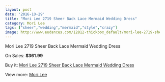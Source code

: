 ```yaml
---
layout: post
date: '2016-10-29'
title: "Mori Lee 2719 Sheer Back Lace Mermaid Wedding Dress"
category: Mori Lee
tags: ["sheer","wedding","mermaid","style","crazy"]
image: http://www.eudances.com/12812-thickbox_default/mori-lee-2719-sheer-back-lace-mermaid-wedding-dress.jpg
---
```

Mori Lee 2719 Sheer Back Lace Mermaid Wedding Dress

On Sales: **$361.99**
<a href="https://www.eudances.com/en/mori-lee/3919-mori-lee-2719-sheer-back-lace-mermaid-wedding-dress.html"><amp-img layout="responsive" width="600" height="600" src="//www.eudances.com/12812-thickbox_default/mori-lee-2719-sheer-back-lace-mermaid-wedding-dress.jpg" alt="Mori Lee 2719 Sheer Back Lace Mermaid Wedding Dress 0" /></a>
<a href="https://www.eudances.com/en/mori-lee/3919-mori-lee-2719-sheer-back-lace-mermaid-wedding-dress.html"><amp-img layout="responsive" width="600" height="600" src="//www.eudances.com/12813-thickbox_default/mori-lee-2719-sheer-back-lace-mermaid-wedding-dress.jpg" alt="Mori Lee 2719 Sheer Back Lace Mermaid Wedding Dress 1" /></a>
<a href="https://www.eudances.com/en/mori-lee/3919-mori-lee-2719-sheer-back-lace-mermaid-wedding-dress.html"><amp-img layout="responsive" width="600" height="600" src="//www.eudances.com/12814-thickbox_default/mori-lee-2719-sheer-back-lace-mermaid-wedding-dress.jpg" alt="Mori Lee 2719 Sheer Back Lace Mermaid Wedding Dress 2" /></a>
<a href="https://www.eudances.com/en/mori-lee/3919-mori-lee-2719-sheer-back-lace-mermaid-wedding-dress.html"><amp-img layout="responsive" width="600" height="600" src="//www.eudances.com/12815-thickbox_default/mori-lee-2719-sheer-back-lace-mermaid-wedding-dress.jpg" alt="Mori Lee 2719 Sheer Back Lace Mermaid Wedding Dress 3" /></a>
<a href="https://www.eudances.com/en/mori-lee/3919-mori-lee-2719-sheer-back-lace-mermaid-wedding-dress.html"><amp-img layout="responsive" width="600" height="600" src="//www.eudances.com/12816-thickbox_default/mori-lee-2719-sheer-back-lace-mermaid-wedding-dress.jpg" alt="Mori Lee 2719 Sheer Back Lace Mermaid Wedding Dress 4" /></a>
<a href="https://www.eudances.com/en/mori-lee/3919-mori-lee-2719-sheer-back-lace-mermaid-wedding-dress.html"><amp-img layout="responsive" width="600" height="600" src="//www.eudances.com/12817-thickbox_default/mori-lee-2719-sheer-back-lace-mermaid-wedding-dress.jpg" alt="Mori Lee 2719 Sheer Back Lace Mermaid Wedding Dress 5" /></a>

Buy it: [Mori Lee 2719 Sheer Back Lace Mermaid Wedding Dress](https://www.eudances.com/en/mori-lee/3919-mori-lee-2719-sheer-back-lace-mermaid-wedding-dress.html "Mori Lee 2719 Sheer Back Lace Mermaid Wedding Dress")

View more: [Mori Lee](https://www.eudances.com/en/9-mori-lee "Mori Lee")